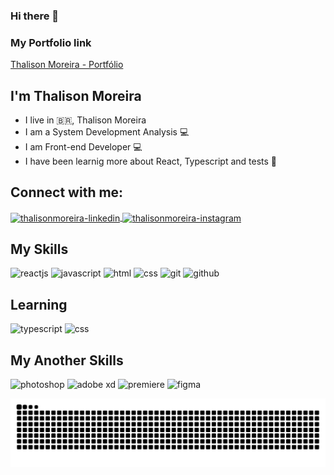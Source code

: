 ### Hi there 👋
### My Portfolio link

<a href="a" target="_blank"> Thalison Moreira - Portfólio </a>
## I'm Thalison Moreira
- I live in :brazil:, Thalison Moreira 
- I am a System Development Analysis 💻
- I am Front-end Developer :computer:
- I have been learnig more about React, Typescript and tests 🚀

## Connect with me:
<a href="https://www.linkedin.com/in/thalison-moreirafrontend" target="_blank">
<img align="center" alt="thalisonmoreira-linkedin" height="30" width="30" src="https://cdn.icon-icons.com/icons2/1753/PNG/512/iconfinder-social-media-applications-14linkedin-4102586_113786.png" style="max-width:100%;">
</a>
<a href="https://www.instagram.com/ms_thalison/" target="_blank">
<img align="center" alt="thalisonmoreira-instagram" height="30" width="30" src="https://cdn.icon-icons.com/icons2/1753/PNG/512/iconfinder-social-media-applications-3instagram-4102579_113804.png" style="max-width:100%;">
</a>

## My Skills
<img src="https://cdn.icon-icons.com/icons2/2107/PNG/512/file_type_reactjs_icon_130205.png" alt="reactjs" width="40" height="40" style="max-width:100%;"></img>
</img>
<img src="https://cdn.icon-icons.com/icons2/2108/PNG/512/javascript_icon_130900.png" alt="javascript" width="40" height="40" style="max-width:100%;"></img>
<img src="https://cdn.icon-icons.com/icons2/2415/PNG/512/html_original_wordmark_logo_icon_146478.png" alt="html" width="40" height="40" style="max-width:100%;"></img>
<img src="https://cdn.icon-icons.com/icons2/2107/PNG/512/file_type_css_icon_130661.png" alt="css" width="40" height="40" style="max-width:100%;"></img>
<img src="https://cdn.icon-icons.com/icons2/2107/PNG/512/file_type_git_icon_130581.png" alt="git" width="40" height="40" style="max-width:100%;"></img>
<img src="https://cdn.icon-icons.com/icons2/936/PNG/512/github-logo_icon-icons.com_73546.png" alt="github" width="40" height="40" style="max-width:100%;"></img>


## Learning
<img src="https://cdn.icon-icons.com/icons2/2415/PNG/512/typescript_original_logo_icon_146317.png" alt="typescript" width="40" height="40" style="max-width:100%;"></img>
<img src="https://cdn.icon-icons.com/icons2/2415/PNG/512/bootstrap_plain_wordmark_logo_icon_146620.png" alt="css" width="40" height="40" style="max-width:100%;"></img>

## My Another Skills
<img src="https://cdn.icon-icons.com/icons2/3053/PNG/512/adobe_photoshop_macos_bigsur_icon_190436.png" alt="photoshop" width="40" height="40" style="max-width:100%;"></img>
<img src="https://cdn.icon-icons.com/icons2/3053/PNG/512/adobe_xd_macos_bigsur_icon_190424.png" alt="adobe xd" width="40" height="40" style="max-width:100%;"></img>
<img src="https://cdn.icon-icons.com/icons2/3053/PNG/512/adobe_premiere_pro_macos_bigsur_icon_189485.png" alt="premiere" width="40" height="40" style="max-width:100%;"></img>
<img src="https://cdn.icon-icons.com/icons2/3053/PNG/512/figma_macos_bigsur_icon_190183.png" alt="figma" width="40" height="40" style="max-width:100%;"></img>

![Snake animation](https://github.com/barretogustavo/barretogustavo/blob/output/github-contribution-grid-snake.svg)
